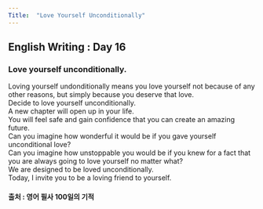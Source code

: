 ```yaml
---
Title:  "Love Yourself Unconditionally"
---
```


## English Writing : Day 16

### Love yourself unconditionally.

Loving yourself undonditionally means you love yourself not because of any other reasons, but simply because you deserve that love.\
Decide to love yourself unconditionally.\
A new chapter will open up in your life.\
You will feel safe and gain confidence that you can create an amazing future.\
Can you imagine how wonderful it would be if you gave yourself unconditional love?\
Can you imagine how unstoppable you would be if you knew for a fact that you are always going to love yourself no matter what?\
We are designed to be loved unconditionally.\
Today, I invite you to be a loving friend to yourself.


#### 출처 : 영어 필사 100일의 기적
